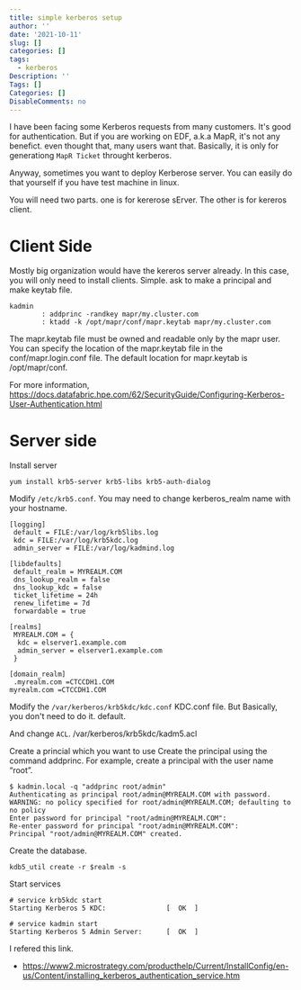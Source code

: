 ```yaml
---
title: simple kerberos setup
author: ''
date: '2021-10-11'
slug: []
categories: []
tags:
  - kerberos
Description: ''
Tags: []
Categories: []
DisableComments: no
---
```


I have been facing some Kerberos requests from many customers. It's good for authentication. But if you are working on EDF, a.k.a MapR, it's not any benefict. even thought that, many users want that. Basically, it is only for generationg `MapR Ticket` throught kerberos.

Anyway, sometimes you want to deploy Kerberose server. You can easily do that yourself if you have test machine in linux. 

You will need two parts. one is for kererose sErver. The other is for kereros client. 


# Client Side
Mostly big organization would have the kereros server already. In this case, you will only need to install clients. Simple. ask to make a principal and make keytab file. 

```
kadmin
        : addprinc -randkey mapr/my.cluster.com
        : ktadd -k /opt/mapr/conf/mapr.keytab mapr/my.cluster.com
```

The mapr.keytab file must be owned and readable only by the mapr user. You can specify the location of the mapr.keytab file in the conf/mapr.login.conf file. The default location for mapr.keytab is /opt/mapr/conf.


For more information, https://docs.datafabric.hpe.com/62/SecurityGuide/Configuring-Kerberos-User-Authentication.html


# Server side

Install server
```
yum install krb5-server krb5-libs krb5-auth-dialog
```

Modify `/etc/krb5.conf`. You may need to change kerberos_realm name with your hostname. 

```
[logging]
 default = FILE:/var/log/krb5libs.log
 kdc = FILE:/var/log/krb5kdc.log
 admin_server = FILE:/var/log/kadmind.log

[libdefaults]
 default_realm = MYREALM.COM
 dns_lookup_realm = false
 dns_lookup_kdc = false
 ticket_lifetime = 24h
 renew_lifetime = 7d
 forwardable = true

[realms]
 MYREALM.COM = {
  kdc = elserver1.example.com
  admin_server = elserver1.example.com
 }

[domain_realm]
 .myrealm.com =CTCCDH1.COM
myrealm.com =CTCCDH1.COM
```

Modify the `/var/kerberos/krb5kdc/kdc.conf` KDC.conf file. But Basically, you don't need to do it. default.

And change `ACL`. /var/kerberos/krb5kdc/kadm5.acl


Create a princial which you want to use 
Create the principal using the command addprinc. For example, create a principal with the user name “root”.
```
$ kadmin.local -q "addprinc root/admin"
Authenticating as principal root/admin@MYREALM.COM with password.
WARNING: no policy specified for root/admin@MYREALM.COM; defaulting to no policy
Enter password for principal "root/admin@MYREALM.COM":
Re-enter password for principal "root/admin@MYREALM.COM":
Principal "root/admin@MYREALM.COM" created.
```


Create the database.

```
kdb5_util create -r $realm -s
```

Start services 
```
# service krb5kdc start
Starting Kerberos 5 KDC:               [  OK  ]

# service kadmin start
Starting Kerberos 5 Admin Server:      [  OK  ]
```

I refered this link. 
- https://www2.microstrategy.com/producthelp/Current/InstallConfig/en-us/Content/installing_kerberos_authentication_service.htm
